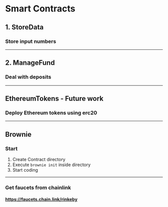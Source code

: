 # Smart Contracts
## 1. StoreData
### Store input numbers
***

## 2. ManageFund
### Deal with deposits
***
## EthereumTokens - Future work
### Deploy Ethereum tokens using erc20
***


## Brownie
### Start
1. Create Contract directory
2. Execute `brownie init` inside directory
3. Start coding
***

### Get faucets from chainlink
#### https://faucets.chain.link/rinkeby